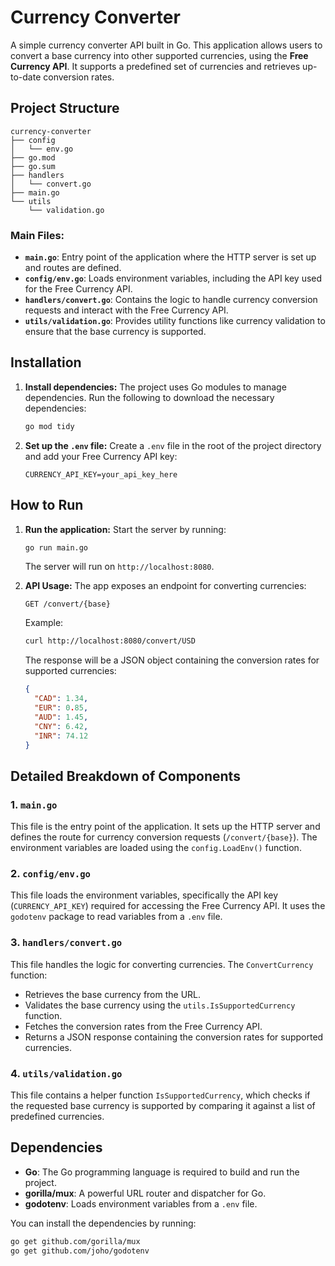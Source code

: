 
# Currency Converter

A simple currency converter API built in Go. This application allows users to convert a base currency into other supported currencies, using the **Free Currency API**. It supports a predefined set of currencies and retrieves up-to-date conversion rates.

## Project Structure

```
currency-converter
├── config
│   └── env.go
├── go.mod
├── go.sum
├── handlers
│   └── convert.go
├── main.go
└── utils
    └── validation.go
```

### **Main Files:**
- **`main.go`**: Entry point of the application where the HTTP server is set up and routes are defined.
- **`config/env.go`**: Loads environment variables, including the API key used for the Free Currency API.
- **`handlers/convert.go`**: Contains the logic to handle currency conversion requests and interact with the Free Currency API.
- **`utils/validation.go`**: Provides utility functions like currency validation to ensure that the base currency is supported.

## Installation

1. **Install dependencies:**
   The project uses Go modules to manage dependencies. Run the following to download the necessary dependencies:
   ```bash
   go mod tidy
   ```

2. **Set up the `.env` file:**
   Create a `.env` file in the root of the project directory and add your Free Currency API key:
   ```
   CURRENCY_API_KEY=your_api_key_here
   ```

## How to Run

1. **Run the application:**
   Start the server by running:
   ```bash
   go run main.go
   ```
   The server will run on `http://localhost:8080`.

2. **API Usage:**
   The app exposes an endpoint for converting currencies:
   ```
   GET /convert/{base}
   ```

   Example:
   ```bash
   curl http://localhost:8080/convert/USD
   ```

   The response will be a JSON object containing the conversion rates for supported currencies:
   ```json
   {
     "CAD": 1.34,
     "EUR": 0.85,
     "AUD": 1.45,
     "CNY": 6.42,
     "INR": 74.12
   }
   ```

## Detailed Breakdown of Components

### **1. `main.go`**
This file is the entry point of the application. It sets up the HTTP server and defines the route for currency conversion requests (`/convert/{base}`). The environment variables are loaded using the `config.LoadEnv()` function.

### **2. `config/env.go`**
This file loads the environment variables, specifically the API key (`CURRENCY_API_KEY`) required for accessing the Free Currency API. It uses the `godotenv` package to read variables from a `.env` file.

### **3. `handlers/convert.go`**
This file handles the logic for converting currencies. The `ConvertCurrency` function:
- Retrieves the base currency from the URL.
- Validates the base currency using the `utils.IsSupportedCurrency` function.
- Fetches the conversion rates from the Free Currency API.
- Returns a JSON response containing the conversion rates for supported currencies.

### **4. `utils/validation.go`**
This file contains a helper function `IsSupportedCurrency`, which checks if the requested base currency is supported by comparing it against a list of predefined currencies.

## Dependencies

- **Go**: The Go programming language is required to build and run the project.
- **gorilla/mux**: A powerful URL router and dispatcher for Go.
- **godotenv**: Loads environment variables from a `.env` file.

You can install the dependencies by running:
```bash
go get github.com/gorilla/mux
go get github.com/joho/godotenv
```